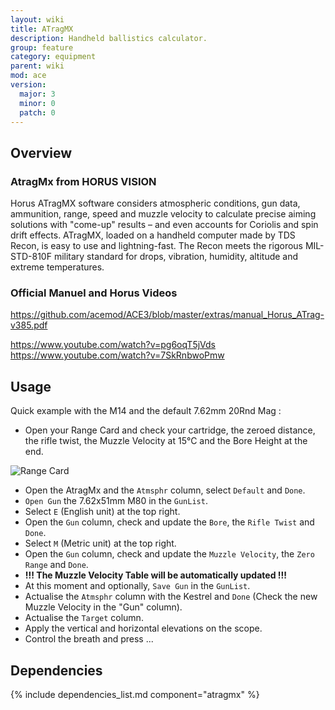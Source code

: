 ```yaml
---
layout: wiki
title: ATragMX
description: Handheld ballistics calculator.
group: feature
category: equipment
parent: wiki
mod: ace
version:
  major: 3
  minor: 0
  patch: 0
---
```


## Overview

### AtragMx from HORUS VISION
Horus ATragMX software considers atmospheric conditions, gun data, ammunition, range, speed and muzzle velocity to calculate precise aiming solutions with "come-up" results – and even accounts for Coriolis and spin drift effects. ATragMX, loaded on a handheld computer made by TDS Recon, is easy to use and lightning-fast. The Recon meets the rigorous MIL-STD-810F military standard for drops, vibration, humidity, altitude and extreme temperatures.

### Official Manuel and Horus Videos
https://github.com/acemod/ACE3/blob/master/extras/manual_Horus_ATrag-v385.pdf

https://www.youtube.com/watch?v=pg6oqT5jVds
https://www.youtube.com/watch?v=7SkRnbwoPmw

## Usage

Quick example with the M14 and the default 7.62mm 20Rnd Mag :

 - Open your Range Card and check your cartridge, the zeroed distance, the rifle twist, 
the Muzzle Velocity at 15°C and the Bore Height at the end.

![Range Card](http://arma3.fr/files/media/user/204_45d986716bca9973.jpg)

 - Open the AtragMx and the `Atmsphr` column, select `Default` and `Done`.
 - `Open Gun` the 7.62x51mm M80 in the `GunList`.
 - Select `E` (English unit) at the top right.
 - Open the `Gun` column, check and update the `Bore`, the `Rifle Twist` and `Done`.
 - Select `M` (Metric unit) at the top right.
 - Open the `Gun` column, check and update the `Muzzle Velocity`, the `Zero Range` and `Done`.
 - **!!! The Muzzle Velocity Table will be automatically updated !!!**
 - At this moment and optionally, `Save Gun` in the `GunList`.
 - Actualise the `Atmsphr` column with the Kestrel and `Done` (Check the new Muzzle Velocity in the "Gun" column).
 - Actualise the `Target` column.
 - Apply the vertical and horizontal elevations on the scope.
 - Control the breath and press ...
 
## Dependencies

{% include dependencies_list.md component="atragmx" %}
